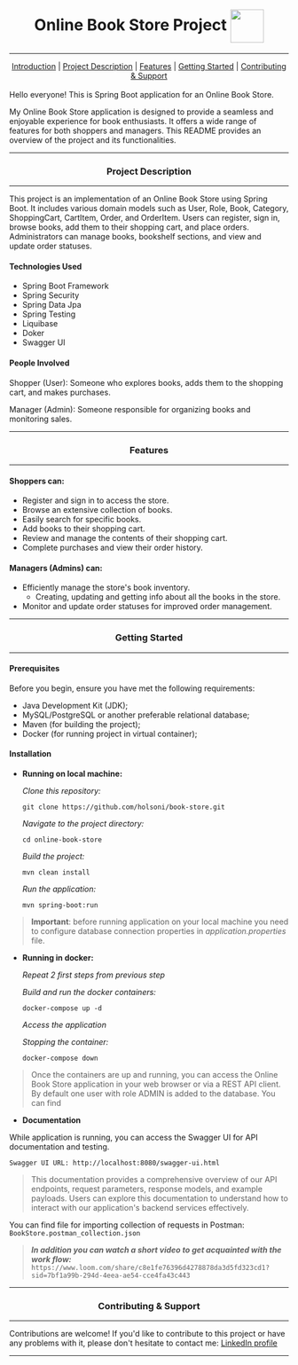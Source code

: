 
<div align="center"> <h1 > Online Book Store Project <img src="https://static.vecteezy.com/system/resources/previews/015/079/415/original/3d-bookstore-icon-png.png" width="60" align="center"/></h1></div>

___

<div align="center">
    <a href="#introduction">Introduction</a> |  
    <a href="#description">Project Description</a> |
    <a href="#feature">Features</a> |
    <a href="#starting">Getting Started</a> | 
    <a href="#contributing">Contributing & Support</a>
</div>


<div id="introduction">
<br>
    Hello everyone! This is Spring Boot application for an Online Book Store.

   My Online Book Store application is designed to provide a seamless 
    and enjoyable experience for book enthusiasts. 
    It offers a wide range of features for both shoppers and managers.
    This README provides an overview of the project and its functionalities.
</div>
<hr>
<div id="description"v align="center">
  <h3 > Project Description</h3>
</div>
<hr>

This project is an implementation of an Online Book Store using Spring Boot. 
It includes various domain models such as User, Role, Book, Category, ShoppingCart, CartItem, Order, and OrderItem. 
Users can register, sign in, browse books, add them to their shopping cart, and place orders. 
Administrators can manage books, bookshelf sections, and view and update order statuses.

#### Technologies Used
- Spring Boot Framework
- Spring Security
- Spring Data Jpa
- Spring Testing
- Liquibase
- Doker
- Swagger UI

#### People Involved

Shopper (User): Someone who explores books, adds them to the shopping cart, and makes purchases.

Manager (Admin): Someone responsible for organizing books and monitoring sales.

<hr>
<div id="feature" align="center">
  <h3> Features</h3>
</div>
<hr>

#### Shoppers can:
- Register and sign in to access the store.
- Browse an extensive collection of books.
- Easily search for specific books.
- Add books to their shopping cart.
- Review and manage the contents of their shopping cart.
- Complete purchases and view their order history.

#### Managers (Admins) can:

- Efficiently manage the store's book inventory.
  - Creating, updating and getting info about all the books in the store.
- Monitor and update order statuses for improved order management.

<hr>
<div id="starting" align="center">
  <h3> Getting Started</h3>
</div>
<hr>

#### Prerequisites
Before you begin, ensure you have met the following requirements:

- Java Development Kit (JDK);
- MySQL/PostgreSQL or another preferable relational database;
- Maven (for building the project);
- Docker (for running project in virtual container);

#### Installation
-  **Running on local machine:**

    *Clone this repository:*

    ``git clone https://github.com/holsoni/book-store.git ``

    *Navigate to the project directory:*
    
    ``cd online-book-store``

    *Build the project:*

    ``mvn clean install``

    *Run the application:*

    ``mvn spring-boot:run``
   
> **Important**: before running application on your local machine you need to configure database connection
> properties in *application.properties* file.
 
-  **Running in docker:**
    
    *Repeat 2 first steps from previous step*

    *Build and run the docker containers:*

    ``docker-compose up -d``

    *Access the application*

    *Stopping the container:*

    ``docker-compose down``

> Once the containers are up and running, you can access the Online Book Store application in your
web browser or via a REST API client. By default one user with role ADMIN is added to the database.
> You can find 

- **Documentation**

While application is running, you can access the Swagger UI for 
API documentation and testing. 

`Swagger UI URL: http://localhost:8080/swagger-ui.html`

> This documentation provides a comprehensive overview of our API endpoints, request parameters, 
response models, and example payloads. Users can explore this documentation to understand how to 
interact with our application's backend services effectively.

You can find file for importing collection of requests in Postman:
`BookStore.postman_collection.json`

> ***In addition you can watch a short video to get acquainted with the work flow:***
`https://www.loom.com/share/c8e1fe76396d4278878da3d5fd323cd1?sid=7bf1a99b-294d-4eea-ae54-cce4fa43c443`


<hr>
<div id="contributing" align="center">
    <h3> Contributing & Support</h3>
</div>
<hr>

<div class="social-links">
Contributions are welcome! If you'd like to contribute to this project or have any problems with it,
please don't hesitate to contact me:
    <a href="https://www.linkedin.com/in/sonia-kostashchuk-850115206/" target="_blank" class="social-icon">
        LinkedIn profile</a>
<hr>
</div>










